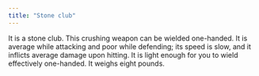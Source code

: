 ```yaml
---
title: "Stone club"
---
```


It is a stone club. This crushing weapon can be wielded one-handed. It
is average while attacking and poor while defending; its speed is slow,
and it inflicts average damage upon hitting. It is light enough for you
to wield effectively one-handed. It weighs eight pounds.
